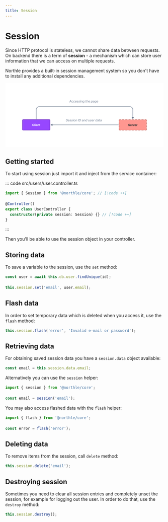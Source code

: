 ```yaml
---
title: Session
---
```


# Session

Since HTTP protocol is stateless, we cannot share data between requests. On backend there is a term of **session** - a mechanism which can store user information that we can access on multiple requests.

Northle provides a built-in session management system so you don't have to install any additional dependencies.

![Session Scheme](./assets/session.png)

## Getting started

To start using session just import it and inject from the service container:

::: code src/users/user.controller.ts
```ts
import { Session } from '@northle/core'; // [!code ++]

@Controller()
export class UserController {
  constructor(private session: Session) {} // [!code ++]
}
```
:::

Then you'll be able to use the session object in your controller.

## Storing data

To save a variable to the session, use the `set` method:

```ts
const user = await this.db.user.findUnique(id);

this.session.set('email', user.email);
```

## Flash data

In order to set temporary data which is deleted when you access it, use the `flash` method:

```ts
this.session.flash('error', 'Invalid e-mail or password');
```

## Retrieving data

For obtaining saved session data you have a `session.data` object available:

```ts
const email = this.session.data.email;
```

Alternatively you can use the `session` helper:

```ts
import { session } from '@northle/core';

const email = session('email');
```

You may also access flashed data with the `flash` helper:

```ts
import { flash } from '@northle/core';

const error = flash('error');
```

## Deleting data

To remove items from the session, call `delete` method:

```ts
this.session.delete('email');
```

## Destroying session

Sometimes you need to clear all session entries and completely unset the session, for example for logging out the user. In order to do that, use the `destroy` method:

```ts
this.session.destroy();
```
